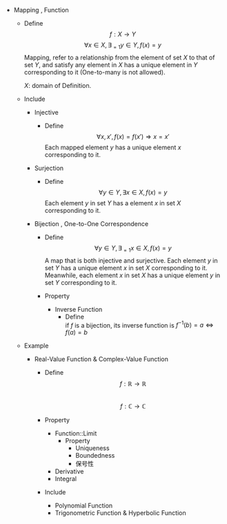 * Mapping , Function
  - Define  
    $$f: X \to Y  \tag{Function}$$
    $$\forall x \in X, \exists_{= 1} y \in Y, f(x) = y$$
    Mapping, refer to a relationship from the element of set $X$ to that of set $Y$, and satisfy any element in $X$ has a unique element in $Y$ corresponding to it (One-to-many is not allowed).

    $X$: domain of Definition.

  - Include
    * Injective
      - Define  
        $$\forall x, x', f(x) = f(x') \Rightarrow x = x'$$
        Each mapped element $y$ has a unique element $x$ corresponding to it.

    * Surjection
      - Define
        $$\forall y \in Y, \exists x \in X, f(x) = y$$
        Each element $y$ in set $Y$ has a element $x$ in set $X$ corresponding to it.

    * Bijection , One-to-One Correspondence
      - Define
        $$\forall y \in Y, \exists_{= 1} x \in X, f(x) = y$$
        A map that is both injective and surjective. Each element $y$ in set $Y$ has a unique element $x$ in set $X$ corresponding to it. Meanwhile, each element $x$ in set $X$ has a unique element $y$ in set $Y$ corresponding to it.

      - Property
        * Inverse Function
          - Define  
            if $f$ is a bijection, its inverse function is $f^{-1}(b) = a \Leftrightarrow f(a) = b$

  - Example
    * Real-Value Function & Complex-Value Function
      - Define
        $$f: \mathbb R \to \mathbb R  \tag{Real-Value Function}$$  
        $$f: \mathbb C \to \mathbb C  \tag{Complex-Value Function}$$  

      - Property
        * Function::Limit
          - Property
            - Uniqueness
            - Boundedness
            - 保号性
        * Derivative
        * Integral 

      - Include
        * Polynomial Function 
        * Trigonometric Function & Hyperbolic Function